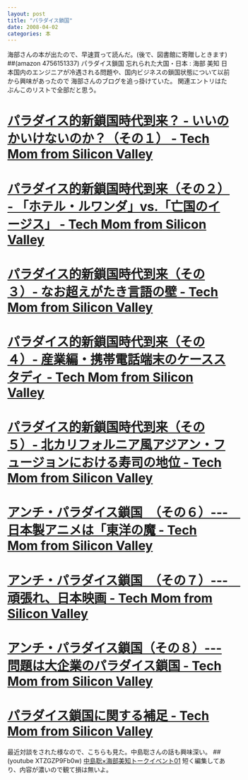 ```yaml
---
layout: post
title: "パラダイス鎖国"
date: 2008-04-02
categories: 本
---
```

海部さんの本が出たので、早速買って読んだ。(後で、図書館に寄贈しときます)
##(amazon 4756151337) パラダイス鎖国 忘れられた大国・日本 : 海部 美知
日本国内のエンジニアが冷遇される問題や、国内ビジネスの鎖国状態について以前から興味があったので
海部さんのブログを追っ掛けていた。
関連エントリはたぶんこのリストで全部だと思う。

# [パラダイス的新鎖国時代到来？ - いいのかいけないのか？（その１） - Tech Mom from Silicon Valley](http://d.hatena.ne.jp/michikaifu/20050728/1122535870)
# [パラダイス的新鎖国時代到来（その２） - 「ホテル・ルワンダ」vs.「亡国のイージス」 - Tech Mom from Silicon Valley](http://d.hatena.ne.jp/michikaifu/20050730/1122696617)
# [パラダイス的新鎖国時代到来（その３）- なお超えがたき言語の壁 - Tech Mom from Silicon Valley](http://d.hatena.ne.jp/michikaifu/20050801/1122869021)
# [パラダイス的新鎖国時代到来（その４）- 産業編・携帯電話端末のケーススタディ - Tech Mom from Silicon Valley](http://d.hatena.ne.jp/michikaifu/20050803/1123059164)
# [パラダイス的新鎖国時代到来（その５）- 北カリフォルニア風アジアン・フュージョンにおける寿司の地位 - Tech Mom from Silicon Valley](http://d.hatena.ne.jp/michikaifu/20050805/1123266642)
# [アンチ・パラダイス鎖国　（その６）---　日本製アニメは「東洋の魔 - Tech Mom from Silicon Valley](http://d.hatena.ne.jp/michikaifu/?date=20060131)
# [アンチ・パラダイス鎖国　（その７）---　頑張れ、日本映画 - Tech Mom from Silicon Valley](http://d.hatena.ne.jp/michikaifu/20060201/1138746352)
# [アンチ・パラダイス鎖国（その８）--- 問題は大企業のパラダイス鎖国 - Tech Mom from Silicon Valley](http://d.hatena.ne.jp/michikaifu/20060203/1138948594)
# [パラダイス鎖国に関する補足 - Tech Mom from Silicon Valley](http://d.hatena.ne.jp/michikaifu/20060324/1143233786)

最近対談をされた様なので、こちらも見た。中島聡さんの話も興味深い。
##(youtube XTZGZP9Fb0w) [中島聡×海部美知トークイベント01](http://www.youtube.com/watch?v=XTZGZP9Fb0w&eurl=http://www.technorati.jp/videos/youtube.com%2Fwatch%3Fv%3DXTZGZP9Fb0w)
短く編集してあり、内容が濃いので観て損は無いよ。
